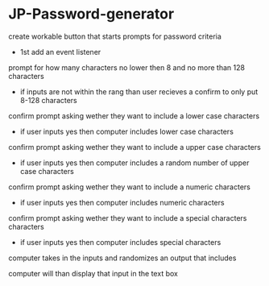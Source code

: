 # JP-Password-generator
create workable button that starts prompts for password criteria
- 1st  add an event listener

prompt for how many characters no lower then 8 and no more than 128 characters
 - if inputs are not within the rang than user recieves a confirm to only put 8-128 characters

confirm prompt asking wether they want to include a lower case characters
 - if user inputs yes then computer includes lower case characters

confirm prompt asking wether they want to include a upper case characters
- if user inputs yes then computer includes a random number of upper case characters

confirm prompt asking wether they want to include a numeric characters
- if user inputs yes then computer includes numeric characters

confirm prompt asking wether they want to include a special characters characters
-  if user inputs yes then computer includes special characters

computer takes in the inputs and randomizes an output that includes

computer will than display that input in the text box 
